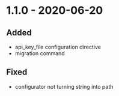 # 1.1.0 - 2020-06-20
## Added
- api_key_file configuration directive
- migration command
## Fixed
- configurator not turning string into path
